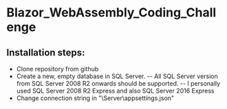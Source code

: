 # Blazor_WebAssembly_Coding_Challenge

## Installation steps:

- Clone repository from github
- Create a new, empty database in SQL Server.
-- All SQL Server version from SQL Server 2008 R2 onwards should be supported.
-- I personally used SQL Server 2008 R2 Express and also SQL Server 2016 Express
- Change connection string in "\Server\appsettings.json"
